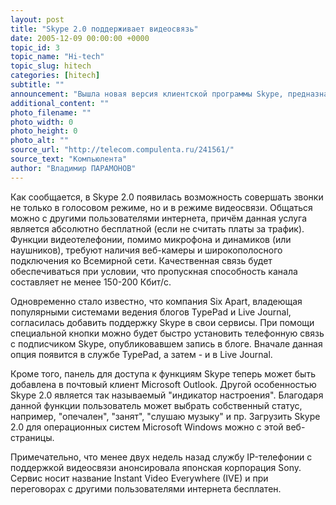 ```yaml
---
layout: post
title: "Skype 2.0 поддерживает видеосвязь"
date: 2005-12-09 00:00:00 +0000
topic_id: 3
topic_name: "Hi-tech"
topic_slug: hitech
categories: [hitech]
subtitle: ""
announcement: "Вышла новая версия клиентской программы Skype, предназначенной для работы с одноименной службой IP-телефонии."
additional_content: ""
photo_filename: ""
photo_width: 0
photo_height: 0
photo_alt: ""
source_url: "http://telecom.compulenta.ru/241561/"
source_text: "Компьюлента"
author: "Владимир ПАРАМОНОВ"
---
```

Как сообщается, в Skype 2.0 появилась возможность совершать звонки не только в голосовом режиме, но и в режиме видеосвязи. Общаться можно с другими пользователями интернета, причём данная услуга является абсолютно бесплатной (если не считать платы за трафик). Функции видеотелефонии, помимо микрофона и динамиков (или наушников), требуют наличия веб-камеры и широкополосного подключения ко Всемирной сети. Качественная связь будет обеспечиваться при условии, что пропускная способность канала составляет не менее 150-200 Кбит/с.

Одновременно стало известно, что компания Six Apart, владеющая популярными системами ведения блогов TypePad и Live Journal, согласилась добавить поддержку Skype в свои сервисы. При помощи специальной кнопки можно будет быстро установить телефонную связь с подписчиком Skype, опубликовавшем запись в блоге. Вначале данная опция появится в службе TypePad, а затем - и в Live Journal.

Кроме того, панель для доступа к функциям Skype теперь может быть добавлена в почтовый клиент Microsoft Outlook. Другой особенностью Skype 2.0 является так называемый "индикатор настроения". Благодаря данной функции пользователь может выбрать собственный статус, например, "опечален", "занят", "слушаю музыку" и пр. Загрузить Skype 2.0 для операционных систем Microsoft Windows можно с этой веб-страницы.

Примечательно, что менее двух недель назад службу IP-телефонии с поддержкой видеосвязи анонсировала японская корпорация Sony. Сервис носит название Instant Video Everywhere (IVE) и при переговорах с другими пользователями интернета бесплатен.
